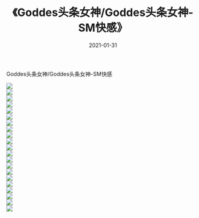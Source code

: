 ﻿---
layout: post
title:  《Goddes头条女神/Goddes头条女神-SM快感》
date:   2021-01-31
img: http://img.660000.xyz/Sharelink/网络美图/2021/Goddes头条女神/Goddes头条女神-SM快感/000.jpg
categories: [美女, 清纯, 唯美]
---

Goddes头条女神/Goddes头条女神-SM快感

 ![](http://img.660000.xyz/Sharelink/网络美图/2021/Goddes头条女神/Goddes头条女神-SM快感/001.jpg) <br>![](http://img.660000.xyz/Sharelink/网络美图/2021/Goddes头条女神/Goddes头条女神-SM快感/002.jpg) <br>![](http://img.660000.xyz/Sharelink/网络美图/2021/Goddes头条女神/Goddes头条女神-SM快感/003.jpg) <br>![](http://img.660000.xyz/Sharelink/网络美图/2021/Goddes头条女神/Goddes头条女神-SM快感/004.jpg) <br>![](http://img.660000.xyz/Sharelink/网络美图/2021/Goddes头条女神/Goddes头条女神-SM快感/005.jpg) <br>![](http://img.660000.xyz/Sharelink/网络美图/2021/Goddes头条女神/Goddes头条女神-SM快感/006.jpg) <br>![](http://img.660000.xyz/Sharelink/网络美图/2021/Goddes头条女神/Goddes头条女神-SM快感/007.jpg) <br>![](http://img.660000.xyz/Sharelink/网络美图/2021/Goddes头条女神/Goddes头条女神-SM快感/008.jpg) <br>![](http://img.660000.xyz/Sharelink/网络美图/2021/Goddes头条女神/Goddes头条女神-SM快感/009.jpg) <br>![](http://img.660000.xyz/Sharelink/网络美图/2021/Goddes头条女神/Goddes头条女神-SM快感/010.jpg) <br>![](http://img.660000.xyz/Sharelink/网络美图/2021/Goddes头条女神/Goddes头条女神-SM快感/011.jpg) <br>![](http://img.660000.xyz/Sharelink/网络美图/2021/Goddes头条女神/Goddes头条女神-SM快感/012.jpg) <br>![](http://img.660000.xyz/Sharelink/网络美图/2021/Goddes头条女神/Goddes头条女神-SM快感/013.jpg) <br>![](http://img.660000.xyz/Sharelink/网络美图/2021/Goddes头条女神/Goddes头条女神-SM快感/014.jpg) <br>![](http://img.660000.xyz/Sharelink/网络美图/2021/Goddes头条女神/Goddes头条女神-SM快感/015.jpg) <br>![](http://img.660000.xyz/Sharelink/网络美图/2021/Goddes头条女神/Goddes头条女神-SM快感/016.jpg) <br>![](http://img.660000.xyz/Sharelink/网络美图/2021/Goddes头条女神/Goddes头条女神-SM快感/017.jpg) <br>![](http://img.660000.xyz/Sharelink/网络美图/2021/Goddes头条女神/Goddes头条女神-SM快感/018.jpg) <br>![](http://img.660000.xyz/Sharelink/网络美图/2021/Goddes头条女神/Goddes头条女神-SM快感/019.jpg) <br>![](http://img.660000.xyz/Sharelink/网络美图/2021/Goddes头条女神/Goddes头条女神-SM快感/020.jpg) <br>![](http://img.660000.xyz/Sharelink/网络美图/2021/Goddes头条女神/Goddes头条女神-SM快感/021.jpg) <br>